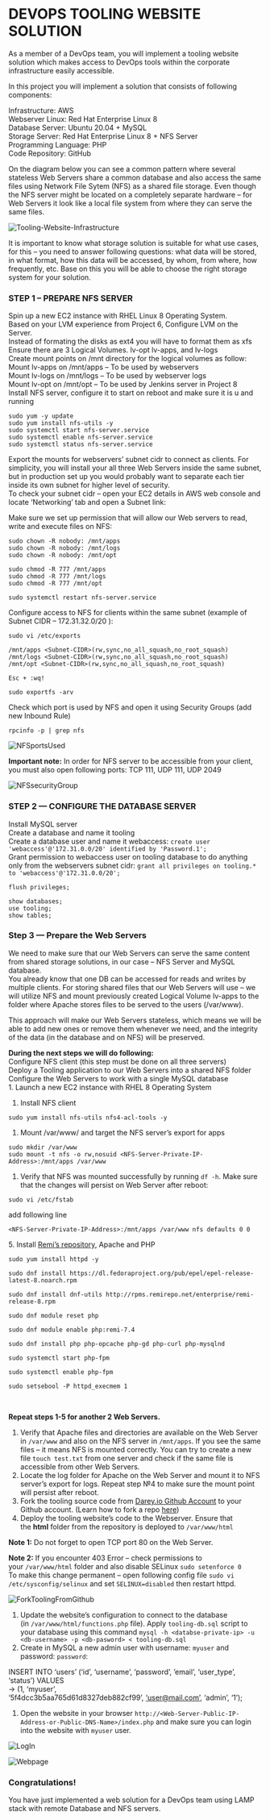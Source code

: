 # DEVOPS TOOLING WEBSITE SOLUTION

  

As a member of a DevOps team, you will implement a tooling website solution which makes access to DevOps tools within the corporate infrastructure easily accessible.  
  
In this project you will implement a solution that consists of following components:  
  
Infrastructure: AWS  
Webserver Linux: Red Hat Enterprise Linux 8  
Database Server: Ubuntu 20.04 + MySQL  
Storage Server: Red Hat Enterprise Linux 8 + NFS Server  
Programming Language: PHP  
Code Repository: GitHub  

  

On the diagram below you can see a common pattern where several stateless Web Servers share a common database and also access the same files using Network File Sytem (NFS) as a shared file storage. Even though the NFS server might be located on a completely separate hardware – for Web Servers it look like a local file system from where they can serve the same files.  
  
![Tooling-Website-Infrastructure](https://github.com/Bamideleflint/Darey-PBL/assets/122679229/979774e0-e9dc-4cbe-84a8-3c992c556d08)

  

It is important to know what storage solution is suitable for what use cases, for this – you need to answer following questions: what data will be stored, in what format, how this data will be accessed, by whom, from where, how frequently, etc. Base on this you will be able to choose the right storage system for your solution.

  

### STEP 1 – PREPARE NFS SERVER

Spin up a new EC2 instance with RHEL Linux 8 Operating System.  
Based on your LVM experience from Project 6, Configure LVM on the Server.  
Instead of formating the disks as ext4 you will have to format them as xfs  
Ensure there are 3 Logical Volumes. lv-opt lv-apps, and lv-logs  
Create mount points on /mnt directory for the logical volumes as follow:  
Mount lv-apps on /mnt/apps – To be used by webservers  
Mount lv-logs on /mnt/logs – To be used by webserver logs  
Mount lv-opt on /mnt/opt – To be used by Jenkins server in Project 8  
Install NFS server, configure it to start on reboot and make sure it is u and running  

```
sudo yum -y update
sudo yum install nfs-utils -y
sudo systemctl start nfs-server.service
sudo systemctl enable nfs-server.service
sudo systemctl status nfs-server.service

```

  

Export the mounts for webservers’ subnet cidr to connect as clients. For simplicity, you will install your all three Web Servers inside the same subnet, but in production set up you would probably want to separate each tier inside its own subnet for higher level of security.  
To check your subnet cidr – open your EC2 details in AWS web console and locate ‘Networking’ tab and open a Subnet link:  

  

Make sure we set up permission that will allow our Web servers to read, write and execute files on NFS:  

```
sudo chown -R nobody: /mnt/apps
sudo chown -R nobody: /mnt/logs
sudo chown -R nobody: /mnt/opt

sudo chmod -R 777 /mnt/apps
sudo chmod -R 777 /mnt/logs
sudo chmod -R 777 /mnt/opt

sudo systemctl restart nfs-server.service

```

  

Configure access to NFS for clients within the same subnet (example of Subnet CIDR – 172.31.32.0/20 ):  

```
sudo vi /etc/exports

/mnt/apps <Subnet-CIDR>(rw,sync,no_all_squash,no_root_squash)
/mnt/logs <Subnet-CIDR>(rw,sync,no_all_squash,no_root_squash)
/mnt/opt <Subnet-CIDR>(rw,sync,no_all_squash,no_root_squash)

Esc + :wq!

sudo exportfs -arv

```

  

Check which port is used by NFS and open it using Security Groups (add new Inbound Rule)  

`rpcinfo -p | grep nfs⁠`  

![NFSportsUsed](https://github.com/Bamideleflint/Darey-PBL/assets/122679229/d40c2693-270c-4745-b460-8f188c2fc8ea)

  

**Important note:** In order for NFS server to be accessible from your client, you must also open following ports: TCP 111, UDP 111, UDP 2049  

![NFSsecurityGroup](https://github.com/Bamideleflint/Darey-PBL/assets/122679229/1fa032a5-a9eb-4185-8254-58bdedcc1805) 

  

### STEP 2 — CONFIGURE THE DATABASE SERVER

Install MySQL server  
Create a database and name it tooling  
Create a database user and name it webaccess: `⁠create user 'webaccess'@'172.31.0.0/20' identified by 'Password.1';`  
Grant permission to webaccess user on tooling database to do anything only from the webservers subnet cidr: `⁠grant all privileges on tooling.* to 'webaccess'@'172.31.0.0/20';`

`⁠flush privileges;`  

```
show databases;
use tooling;
show tables;

```

  

### Step 3 — Prepare the Web Servers

We need to make sure that our Web Servers can serve the same content from shared storage solutions, in our case – NFS Server and MySQL database.  
You already know that one DB can be accessed for reads and writes by multiple clients. For storing shared files that our Web Servers will use – we will utilize NFS and mount previously created Logical Volume lv-apps to the folder where Apache stores files to be served to the users (/var/www).  
  
This approach will make our Web Servers stateless, which means we will be able to add new ones or remove them whenever we need, and the integrity of the data (in the database and on NFS) will be preserved.  
  
**During the next steps we will do following:**  
Configure NFS client (this step must be done on all three servers)  
Deploy a Tooling application to our Web Servers into a shared NFS folder  
Configure the Web Servers to work with a single MySQL database  
1\. Launch a new EC2 instance with RHEL 8 Operating System  

1. Install NFS client

`sudo yum install nfs-utils nfs4-acl-tools -y`  

  

1. Mount /var/www/ and target the NFS server’s export for apps

```
sudo mkdir /var/www
sudo mount -t nfs -o rw,nosuid <NFS-Server-Private-IP-Address>:/mnt/apps /var/www

```

  

1. Verify that NFS was mounted successfully by running `df -h`. Make sure that the changes will persist on Web Server after reboot:

  

```
sudo vi /etc/fstab
```

add following line

```
<NFS-Server-Private-IP-Address>:/mnt/apps /var/www nfs defaults 0 0
```

  

5\. Install [Remi’s repository](http://www.servermom.org/how-to-enable-remi-repo-on-centos-7-6-and-5/2790/), Apache and PHP  

```
sudo yum install httpd -y

sudo dnf install https://dl.fedoraproject.org/pub/epel/epel-release-latest-8.noarch.rpm

sudo dnf install dnf-utils http://rpms.remirepo.net/enterprise/remi-release-8.rpm

sudo dnf module reset php

sudo dnf module enable php:remi-7.4

sudo dnf install php php-opcache php-gd php-curl php-mysqlnd

sudo systemctl start php-fpm

sudo systemctl enable php-fpm

sudo setsebool -P httpd_execmem 1
```

  

⁠⁠

**Repeat steps 1-5 for another 2 Web Servers.**

1. Verify that Apache files and directories are available on the Web Server in `/var/www` and also on the NFS server in `/mnt/apps`. If you see the same files – it means NFS is mounted correctly. You can try to create a new file `touch test.txt` from one server and check if the same file is accessible from other Web Servers.
2. Locate the log folder for Apache on the Web Server and mount it to NFS server’s export for logs. Repeat step №4 to make sure the mount point will persist after reboot.
3. Fork the tooling source code from [Darey.io Github Account](https://github.com/darey-io/tooling.git) to your Github account. (Learn how to fork a repo [here](https://youtu.be/f5grYMXbAV0))
4. Deploy the tooling website’s code to the Webserver. Ensure that the **html** folder from the repository is deployed to `/var/www/html`

**Note 1:** Do not forget to open TCP port 80 on the Web Server.

**Note 2:** If you encounter 403 Error – check permissions to your `/var/www/html` folder and also disable SELinux `sudo setenforce 0`  
To make this change permanent – open following config file `sudo vi /etc/sysconfig/selinux` and set `SELINUX=disabled` then restart httpd.

![ForkToolingFromGithub](https://github.com/Bamideleflint/Darey-PBL/assets/122679229/2844d9ea-1c0c-4e97-b94f-6bf7bf48f6e1)

  

1. Update the website’s configuration to connect to the database (in `/var/www/html/functions.php` file). Apply `tooling-db.sql` script to your database using this command `mysql -h <databse-private-ip> -u <db-username> -p <db-pasword> < tooling-db.sql`
2. Create in MySQL a new admin user with username: `myuser` and password: `password`:

INSERT INTO ‘users’ (‘id’, ‘username’, ‘password’, ’email’, ‘user\_type’, ‘status’) VALUES  
\-> (1, ‘myuser’, ‘5f4dcc3b5aa765d61d8327deb882cf99’, [‘user@mail.com’,](mailto:‘user@mail.com’, "mailto:‘user@mail.com’,") ‘admin’, ‘1’);

1. Open the website in your browser `http://<Web-Server-Public-IP-Address-or-Public-DNS-Name>/index.php` and make sure you can login into the website with `myuser` user.

  
![LogIn](https://github.com/Bamideleflint/Darey-PBL/assets/122679229/9c501d3b-7af7-453d-942b-da3ac03409c6)

![Webpage](https://github.com/Bamideleflint/Darey-PBL/assets/122679229/429c43f8-e0b2-48d5-8b08-a7362b5714c9)

  

### Congratulations!

You have just implemented a web solution for a DevOps team using LAMP stack with remote Database and NFS servers.
